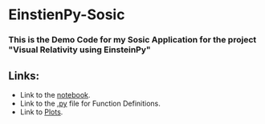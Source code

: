 # EinstienPy-Sosic
### This is the Demo Code for my Sosic Application for the project "Visual Relativity using EinsteinPy"

## Links:
+ Link to the [notebook](https://github.com/DumbMachine/EinstienPy-Sosic/tree/master/notebooks).
+ Link to the [.py](https://github.com/DumbMachine/EinstienPy-Sosic/blob/master/Plotter.py) file for Function Definitions.
+ Link to [Plots](https://github.com/DumbMachine/EinstienPy-Sosic/tree/master/plots).
